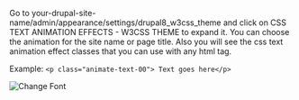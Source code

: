 Go to your-drupal-site-name/admin/appearance/settings/drupal8\_w3css\_theme and click on CSS TEXT ANIMATION EFFECTS - W3CSS THEME to expand it. You can choose the animation for the site name or page title. Also you will see the css text animation effect classes that you can use with any html tag.

Example: `<p class="animate-text-00"> Text goes here</p>`

![Change Font](https://www.drupal.org/files/css-text-animation.png)
